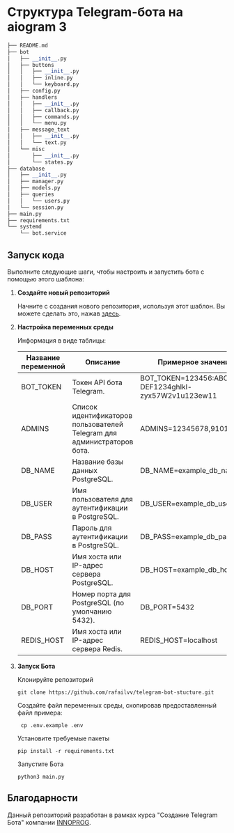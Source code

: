 # Структура Telegram-бота на aiogram 3

```python
├── README.md
├── bot
│   ├── __init__.py
│   ├── buttons
│   │   ├── __init__.py
│   │   ├── inline.py
│   │   └── keyboard.py
│   ├── config.py
│   ├── handlers
│   │   ├── __init__.py
│   │   ├── callback.py
│   │   ├── commands.py
│   │   └── menu.py
│   ├── message_text
│   │   ├── __init__.py
│   │   └── text.py
│   └── misc
│       ├── __init__.py
│       └── states.py
├── database
│   ├── __init__.py
│   ├── manager.py
│   ├── models.py
│   ├── queries
│   │   └── users.py
│   └── session.py
├── main.py
├── requirements.txt
└── systemd
    └── bot.service

```

## Запуск кода
Выполните следующие шаги, чтобы настроить и запустить бота с помощью этого шаблона:

1. **Создайте новый репозиторий**

    Начните с создания нового репозитория, используя этот шаблон. Вы можете сделать это, нажав [здесь](https://github.com/rafailvv/telegram-bot-stucture).

2. **Настройка переменных среды**

    Информация в виде таблицы:

    | Название переменной | Описание                                                 | Примерное значение                                      |
    |--------------------|----------------------------------------------------------|----------------------------------------------------------|
    | BOT_TOKEN          | Токен API бота Telegram.                                 | BOT_TOKEN=123456:ABC-DEF1234ghIkl-zyx57W2v1u123ew11 |
    | ADMINS             | Список идентификаторов пользователей Telegram для администраторов бота. | ADMINS=12345678,910111213                                     |
    | DB_NAME            | Название базы данных PostgreSQL.                         | DB_NAME=example_db_name                                  |
    | DB_USER            | Имя пользователя для аутентификации в PostgreSQL.       | DB_USER=example_db_user                                  |
    | DB_PASS            | Пароль для аутентификации в PostgreSQL.                 | DB_PASS=example_db_password                              |
    | DB_HOST            | Имя хоста или IP-адрес сервера PostgreSQL.              | DB_HOST=example_db_host                                  |
    | DB_PORT            | Номер порта для PostgreSQL (по умолчанию 5432).          | DB_PORT=5432                                             |
    | REDIS_HOST         | Имя хоста или IP-адрес сервера Redis.                   | REDIS_HOST=localhost                                     |


3. **Запуск Бота**

    Клонируйте репозиторий
    ```
    git clone https://github.com/rafailvv/telegram-bot-stucture.git
    ```

    Создайте файл переменных среды, скопировав предоставленный файл примера:

    ```
     cp .env.example .env
     ```

    Установите требуемые пакеты
    ```
    pip install -r requirements.txt
    ```

    Запустите Бота

    ```
    python3 main.py
    ```

## Благодарности

Данный репозиторий разработан в рамках курса "Создание Telegram Бота" компании [INNOPROG](https://innoprog.ru/).